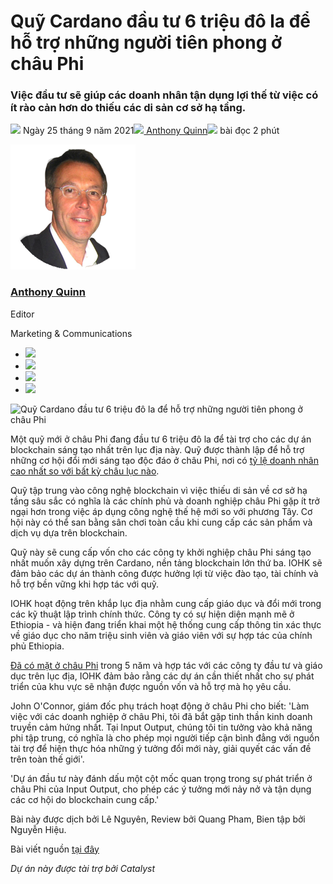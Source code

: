 # Quỹ Cardano đầu tư 6 triệu đô la để hỗ trợ những người tiên phong ở châu Phi

### **Việc đầu tư sẽ giúp các doanh nhân tận dụng lợi thế từ việc có ít rào cản hơn do thiếu các di sản cơ sở hạ tầng.**

![](img/2021-09-25-blockchain-fund-injecting-6m-to-support-africa-s-pioneers.002.png) Ngày 25 tháng 9 năm 2021![](img/2021-09-25-blockchain-fund-injecting-6m-to-support-africa-s-pioneers.002.png)[ Anthony Quinn](tmp//en/blog/authors/anthony-quinn/page-1/)![](img/2021-09-25-blockchain-fund-injecting-6m-to-support-africa-s-pioneers.003.png) bài đọc 2 phút

![Anthony Quinn](img/2021-09-25-blockchain-fund-injecting-6m-to-support-africa-s-pioneers.004.png)[](tmp//en/blog/authors/anthony-quinn/page-1/)

### [**Anthony Quinn**](tmp//en/blog/authors/anthony-quinn/page-1/)

Editor

Marketing &amp; Communications

- ![](img/2021-09-25-blockchain-fund-injecting-6m-to-support-africa-s-pioneers.005.png)[](mailto:anthony.quinn@iohk.io "Email")
- ![](img/2021-09-25-blockchain-fund-injecting-6m-to-support-africa-s-pioneers.006.png)[](https://www.youtube.com/watch?v=KkcAic12dvc "YouTube")
- ![](img/2021-09-25-blockchain-fund-injecting-6m-to-support-africa-s-pioneers.007.png)[](https://www.linkedin.com/in/tony-quinn-frsa-0b093229 "LinkedIn")
- ![](img/2021-09-25-blockchain-fund-injecting-6m-to-support-africa-s-pioneers.008.png)[](https://twitter.com/IohkT "Twitter")

![Quỹ Cardano đầu tư 6 triệu đô la để hỗ trợ những người tiên phong ở châu Phi](img/2021-09-25-blockchain-fund-injecting-6m-to-support-africa-s-pioneers.009.png)

Một quỹ mới ở châu Phi đang đầu tư 6 triệu đô la để tài trợ cho các dự án blockchain sáng tạo nhất trên lục địa này. Quỹ được thành lập để hỗ trợ những cơ hội đổi mới sáng tạo độc đáo ở châu Phi, nơi có [tỷ lệ doanh nhân cao nhất so với bất kỳ châu lục nào](https://africa.businessinsider.com/local/markets/africa-has-the-highest-percentage-of-entrepreneurs-among-working-age-adults-of-any/4xv050s). 

Quỹ tập trung vào công nghệ blockchain vì việc thiếu di sản về cơ sở hạ tầng sâu sắc có nghĩa là các chính phủ và doanh nghiệp châu Phi gặp ít trở ngại hơn trong việc áp dụng công nghệ thế hệ mới so với phương Tây. Cơ hội này có thể  san bằng sân chơi toàn cầu khi cung cấp các sản phẩm và dịch vụ dựa trên blockchain.

Quỹ này sẽ cung cấp vốn cho các công ty khởi nghiệp châu Phi sáng tạo nhất muốn xây dựng trên Cardano, nền tảng blockchain lớn thứ ba. IOHK sẽ đảm bảo các dự án thành công được hưởng lợi từ việc đào tạo, tài chính và hỗ trợ bền vững khi hợp tác với quỹ.

IOHK hoạt động trên khắp lục địa nhằm cung cấp giáo dục và đổi mới trong các kỹ thuật lập trình chính thức. Công ty có sự hiện diện mạnh mẽ ở Ethiopia - và hiện đang triển khai một hệ thống cung cấp thông tin xác thực về giáo dục cho năm triệu sinh viên và giáo viên với sự hợp tác của chính phủ Ethiopia.

[Đã có mặt ở châu Phi](https://africa.cardano.org/) trong 5 năm và hợp tác với các công ty đầu tư và giáo dục trên lục địa, IOHK đảm bảo rằng các dự án cần thiết nhất cho sự phát triển của khu vực sẽ nhận được nguồn vốn và hỗ trợ mà họ yêu cầu. 

John O'Connor, giám đốc phụ trách hoạt động ở châu Phi cho biết: 'Làm việc với các doanh nghiệp ở châu Phi, tôi đã bắt gặp tinh thần kinh doanh truyền cảm hứng nhất. Tại Input Output, chúng tôi tin tưởng vào khả năng phi tập trung, có nghĩa là cho phép mọi người tiếp cận bình đẳng với nguồn tài trợ để hiện thực hóa những ý tưởng đổi mới này, giải quyết các vấn đề trên toàn thế giới'.

'Dự án đầu tư này đánh dấu một cột mốc quan trọng trong sự phát triển ở châu Phi của Input Output, cho phép các ý tưởng mới nảy nở và tận dụng các cơ hội do blockchain cung cấp.'

Bài này được dịch bởi Lê Nguyên, Review bởi Quang Pham, Bien tập bởi Nguyễn Hiệu.

Bài viết nguồn [tại đây](https://iohk.io/en/blog/posts/2021/09/25/blockchain-fund-injecting-6m-to-support-africa-s-pioneers/) 

*Dự án này được tài trợ bởi Catalyst*
